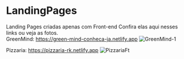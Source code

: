 # LandingPages
Landing Pages criadas apenas com Front-end
Confira elas aqui nesses links ou veja as fotos. <br>
GreenMind: https://green-mind-conheca-ja.netlify.app
![GreenMind-1](https://github.com/RaizenKS/LandingPages/assets/144627312/a9ee8ad9-a374-410e-8017-786402e1b4dd) <br>

Pizzaria: https://pizzaria-rk.netlify.app
![PizzariaFt](https://github.com/RaizenKS/LandingPages/assets/144627312/bf46a6cd-0d17-4549-8cf5-65401a6cb7f5) <br>




